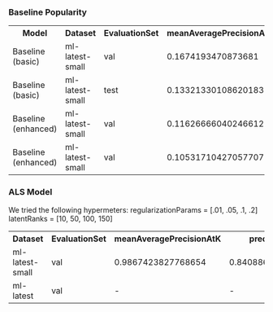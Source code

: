 ### Baseline Popularity

<table>
<tbody>
<tr>
<th>Model</th>
<th>Dataset</th>
<th>EvaluationSet</th>
<th>meanAveragePrecisionAtK</th>
<th>precisionAtK</th>
<th>ndcgAtK</th>
<th>recallAtK</th>
<th>RMSE</th>
<th>MAE</th>
</tr>
<tr>
<td>Baseline (basic)</td>
<td>ml-latest-small</td>
<td>val</td>
<td>0.1674193470873681</td>
<td>0.2657575757575758</td>
<td>0.30717186305586314</td>
<td>0.214635171587694</td>
<td>2.8900682424959547</td>
<td>2.6847254988141294</td>
</tr>
<tr>
<td>Baseline (basic)</td>
<td>ml-latest-small</td>
<td>test</td>
<td>0.13321330108620183</td>
<td>0.2497222222222223</td>
<td>0.30966303059594186</td>
<td>0.2512609472993407</td>
<td>2.716885155902375</td>
<td>2.5017895715351215</td>
</tr>
<tr>
<td>Baseline (enhanced)</td>
<td>ml-latest-small</td>
<td>val</td>
<td>0.11626666040246612</td>
<td>0.23060606060606068</td>
<td>0.27970893328293994</td>
<td>0.18752662891535993</td>
<td>0.9102298086888437</td>
<td>0.7173907756647717</td>
</tr>
<tr>
<td>Baseline (enhanced)</td>
<td>ml-latest-small</td>
<td>val</td>
<td>0.10531710427057707</td>
<td>0.21250000000000005</td>
<td>0.2581285662043938</td>
<td>0.20779147043731516</td>
<td>0.9265907297592388</td>
<td>0.7279776166058616</td>
</tr>
</tbody>
</table>

### ALS Model
We tried the following hypermeters:
regularizationParams = [.01, .05, .1, .2]
latentRanks = [10, 50, 100, 150]

<table>
<tbody>
<tr>
<th>Dataset</th>
<th>EvaluationSet</th>
<th>meanAveragePrecisionAtK</th>
<th>precisionAtK</th>
<th>ndcgAtK</th>
<th>recallAtK</th>
<th>RMSE</th>
<th>MAP</th>
<th>Hyperparameters</th>
</tr>
<tr>
<td>ml-latest-small</td>
<td>val</td>
<td>0.9867423827768654</td>
<td>0.8408866995073893</td>
<td>0.991586980853291</td>
<td>0.6361036751498894</td>
<td>0.870250837627657</td>
<td>0.9629849505999597</td>
<td>Rank: 50  RegParam: 0.1 </td>
</tr>
<tr>
<td>ml-latest</td>
<td>val</td>
<td>-</td>
<td>-</td>
<td>-</td>
<td>-</td>
<td>0.7153376384085554</td>
<td>0.907697335721004</td>
<td>Rank: 150  RegParam: 0.05 </td>
</tr>
</tbody>
</table>